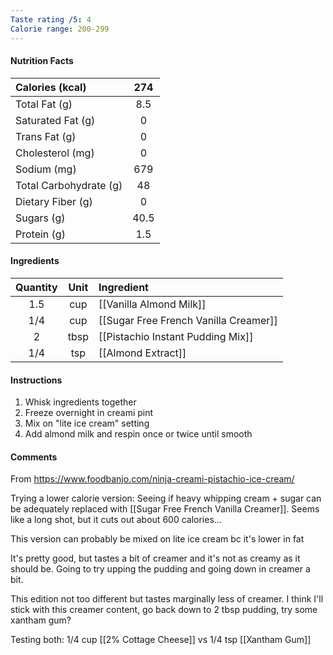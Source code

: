 ```yaml
---
Taste rating /5: 4
Calorie range: 200-299
---
```

#### Nutrition Facts
| Calories (kcal) | 274 |
| :-- | :--: |
| Total Fat (g) | 8.5 |
| Saturated Fat (g) | 0 |
| Trans Fat (g) | 0 |
| Cholesterol (mg) | 0 |
| Sodium (mg) | 679 |
| Total Carbohydrate (g) | 48 |
| Dietary Fiber (g) | 0 |
| Sugars (g) | 40.5 |
| Protein (g) | 1.5 |
#### Ingredients
| Quantity | Unit | Ingredient                            |
| :------: | :--: | :------------------------------------ |
|   1.5    | cup  | [[Vanilla Almond Milk]]               |
|   1/4    | cup  | [[Sugar Free French Vanilla Creamer]] |
|    2     | tbsp | [[Pistachio Instant Pudding Mix]]     |
|   1/4    | tsp  | [[Almond Extract]]                    |
#### Instructions

1. Whisk ingredients together
2. Freeze overnight in creami pint
3. Mix on "lite ice cream" setting
4. Add almond milk and respin once or twice until smooth

#### Comments

From https://www.foodbanjo.com/ninja-creami-pistachio-ice-cream/

Trying a lower calorie version: Seeing if heavy whipping cream + sugar can be adequately replaced with [[Sugar Free French Vanilla Creamer]]. Seems like a long shot, but it cuts out about 600 calories...

This version can probably be mixed on lite ice cream bc it's lower in fat

It's pretty good, but tastes a bit of creamer and it's not as creamy as it should be. Going to try upping the pudding and going down in creamer a bit.

This edition not too different but tastes marginally less of creamer. I think I'll stick with this creamer content, go back down to 2 tbsp pudding, try some xantham gum?

Testing both: 1/4 cup [[2% Cottage Cheese]] vs 1/4 tsp [[Xantham Gum]]